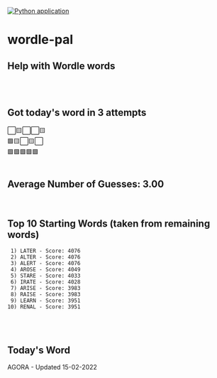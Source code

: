 [![Python application](https://github.com/schleising/wordle-pal/actions/workflows/python-app.yml/badge.svg)](https://github.com/schleising/wordle-pal/actions/workflows/python-app.yml)
# wordle-pal
## Help with Wordle words
<br>
<br>

## Got today's word in 3 attempts<br>
⬜🟨⬜⬜🟨\
🟩🟨⬜🟨⬜\
🟩🟩🟩🟩🟩\
<br>
## Average Number of Guesses: 3.00<br>
<br>

## Top 10 Starting Words (taken from remaining words)
     1) LATER - Score: 4076
     2) ALTER - Score: 4076
     3) ALERT - Score: 4076
     4) AROSE - Score: 4049
     5) STARE - Score: 4033
     6) IRATE - Score: 4028
     7) ARISE - Score: 3983
     8) RAISE - Score: 3983
     9) LEARN - Score: 3951
    10) RENAL - Score: 3951
<br>
<br>

## Today's Word
AGORA - Updated 15-02-2022
